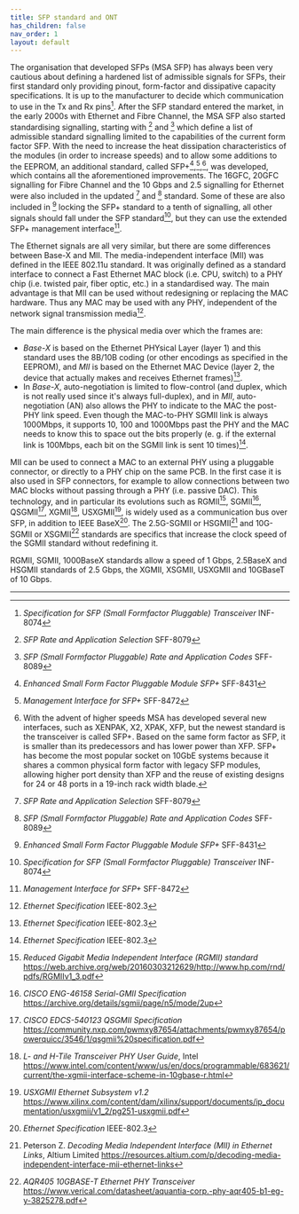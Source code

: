 ```yaml
---
title: SFP standard and ONT
has_children: false
nav_order: 1
layout: default
---
```



The organisation that developed SFPs (MSA SFP) has always been very cautious about defining a hardened list of admissible signals for SFPs, their first standard only providing pinout, form-factor and dissipative capacity specifications. It is up to the manufacturer to decide which communication to use in the Tx and Rx pins[^sfpstandard]. 
After the SFP standard entered the market, in the early 2000s with Ethernet and Fibre Channel, the MSA SFP also started standardising signalling, starting with [^sfprate] and [^sfprate2] which define a list of admissible standard signalling limited to the capabilities of the current form factor SFP.
With the need to increase the heat dissipation characteristics of the modules (in order to increase speeds) and to allow some additions to the EEPROM, an additional standard, called SFP+[^sfpplusstandard],[^sfpplusmi],[^xenpak_xfp], was developed, which contains all the aforementioned improvements. The 16GFC, 20GFC signalling for Fibre Channel and the 10 Gbps and 2.5 signalling for Ethernet were also included in the updated [^sfprate] and [^sfprate2] standard. Some of these are also included in [^sfpplusstandard] locking the SFP+ standard to a tenth of signalling, all other signals should fall under the SFP standard[^sfpstandard], but they can use the extended SFP+ management interface[^sfpplusmi].

The Ethernet signals are all very similar, but there are some differences between Base-X and MII. The media-independent interface (MII) was defined in the IEEE 802.11u standard. It was originally defined as a standard interface to connect a Fast Ethernet MAC block (i.e. CPU, switch) to a PHY chip (i.e. twisted pair, fiber optic, etc.) in a standardised way. The main advantage is that MII can be used without redesigning or replacing the MAC hardware. Thus any MAC may be used with any PHY, independent of the network signal transmission media[^ethernet].

The main difference is the physical media over which the frames are: 
- *Base-X* is based on the Ethernet PHYsical Layer (layer 1) and this standard uses the 8B/10B coding (or other encodings as specified in the EEPROM), and *MII* is based on the Ethernet MAC Device (layer 2, the device that actually makes and receives Ethernet frames)[^ethernet].
- In *Base-X*, auto-negotiation is limited to flow-control (and duplex, which is not really used since it's always full-duplex), and in *MII*, auto-negotiation (AN) also allows the PHY to indicate to the MAC the post-PHY link speed. Even though the MAC-to-PHY SGMII link is always 1000Mbps, it supports 10, 100 and 1000Mbps past the PHY and the MAC needs to know this to space out the bits properly (e. g. if the external link is 100Mbps, each bit on the SGMII link is sent 10 times)[^ethernet].

MII can be used to connect a MAC to an external PHY using a pluggable connector, or directly to a PHY chip on the same PCB. In the first case it is also used in SFP connectors, for example to allow connections between two MAC blocks without passing through a PHY (i.e. passive DAC).
This technology, and in particular its evolutions such as RGMII[^rgmii], SGMII[^sgmii], QSGMII[^qsgmii], XGMII[^intel], USXGMII[^xilinx], is widely used as a communication bus over SFP, in addition to IEEE BaseX[^ethernet]. The 2.5G-SGMII or HSGMII[^altium] and 10G-SGMII or XSGMII[^aquantia] standards are specifics that increase the clock speed of the SGMII standard without redefining it.

RGMII, SGMII, 1000BaseX standards allow a speed of 1 Gbps, 2.5BaseX and HSGMII standards of 2.5 Gbps, the XGMII, XSGMII, USXGMII and 10GBaseT of 10 Gbps.

---
[^xenpak_xfp]: With the advent of higher speeds MSA has developed several new interfaces, such as XENPAK, X2, XPAK, XFP, but the newest standard is the transceiver is called SFP+. Based on the same form factor as SFP, it is smaller than its predecessors and has lower power than XFP. SFP+ has become the most popular socket on 10GbE systems because it shares a common physical form factor with legacy SFP modules, allowing higher port density than XFP and the reuse of existing designs for 24 or 48 ports in a 19-inch rack width blade.
[^sfpstandard]: *Specification for SFP (Small Formfactor Pluggable) Transceiver* INF-8074
[^sfprate]: *SFP Rate and Application Selection* SFF-8079
[^sfprate2]: *SFP (Small Formfactor Pluggable) Rate and Application Codes* SFF-8089
[^sfpplusmi]: *Management Interface for SFP+* SFF-8472
[^sfpplusstandard]: *Enhanced Small Form Factor Pluggable Module SFP+* SFF-8431
[^fibrechannel]: *FC-PH Fibre Channel Physical Interface* INCITS 230-1994
[^ethernet]: *Ethernet Specification* IEEE-802.3
[^rgmii]: *Reduced Gigabit Media Independent Interface (RGMII) standard* https://web.archive.org/web/20160303212629/http://www.hp.com/rnd/pdfs/RGMIIv1_3.pdf
[^qsgmii]: *CISCO EDCS-540123 QSGMII Specification* https://community.nxp.com/pwmxy87654/attachments/pwmxy87654/powerquicc/3546/1/qsgmii%20specification.pdf
[^sgmii]: *CISCO ENG-46158 Serial-GMII Specification* https://archive.org/details/sgmii/page/n5/mode/2up
[^altium]: Peterson Z. *Decoding Media Independent Interface (MII) in Ethernet Links*, Altium Limited https://resources.altium.com/p/decoding-media-independent-interface-mii-ethernet-links
[^continental]: Hopf D. *High-Speed Interfaces for High-Performance Computing*, Continental AG https://standards.ieee.org/wp-content/uploads/import/documents/other/eipatd-presentations/2020/D1-02-Hopf-HighSpeed-Interfaces-for-HighPerformance-Computing.pdf
[^intel]: *L- and H-Tile Transceiver PHY User Guide*, Intel https://www.intel.com/content/www/us/en/docs/programmable/683621/current/the-xgmii-interface-scheme-in-10gbase-r.html
[^10gbasecx4]: *Physical Coding Sublayer (PCS) and Physical Medium Attachment (PMA) sublayer, type 10GBASE-X* https://www.ieee802.org/3/ak/public/jan03/WPcls48_1_0.pdf
[^aquantia]: *AQR405 10GBASE-T Ethernet PHY Transceiver* https://www.verical.com/datasheet/aquantia-corp.-phy-aqr405-b1-eg-y-3825278.pdf
[^xilinx]: *USXGMII Ethernet Subsystem v1.2* https://www.xilinx.com/content/dam/xilinx/support/documents/ip_documentation/usxgmii/v1_2/pg251-usxgmii.pdf
